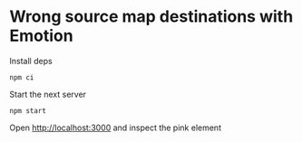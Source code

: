 # Wrong source map destinations with Emotion

Install deps

    npm ci

Start the next server

    npm start

Open <http://localhost:3000> and inspect the pink element
